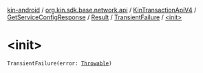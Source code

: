 [kin-android](../../../../../index.md) / [org.kin.sdk.base.network.api](../../../../index.md) / [KinTransactionApiV4](../../../index.md) / [GetServiceConfigResponse](../../index.md) / [Result](../index.md) / [TransientFailure](index.md) / [&lt;init&gt;](./-init-.md)

# &lt;init&gt;

`TransientFailure(error: `[`Throwable`](https://kotlinlang.org/api/latest/jvm/stdlib/kotlin/-throwable/index.html)`)`